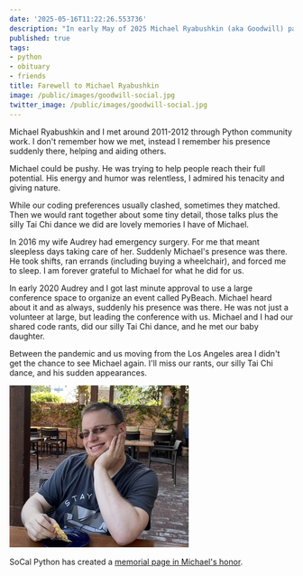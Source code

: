 ```yaml
---
date: '2025-05-16T11:22:26.553736'
description: "In early May of 2025 Michael Ryabushkin (aka Goodwill) passed away. He was a great friend and an even better person. I will miss him dearly."
published: true
tags:
- python
- obituary
- friends
title: Farewell to Michael Ryabushkin
image: /public/images/goodwill-social.jpg
twitter_image: /public/images/goodwill-social.jpg
---
```


Michael Ryabushkin and I met around 2011-2012 through Python community work. I don't remember how we met, instead I remember his presence suddenly there, helping and aiding others.

Michael could be pushy. He was trying to help people reach their full potential. His energy and humor was relentless, I admired his tenacity and giving nature.

While our coding preferences usually clashed, sometimes they matched. Then we would rant together about some tiny detail, those talks plus the silly Tai Chi dance we did are lovely memories I have of Michael. 

In 2016 my wife Audrey had emergency surgery. For me that meant sleepless days taking care of her. Suddenly Michael's presence was there. He took shifts, ran errands (including buying a wheelchair), and forced me to sleep. I am forever grateful to Michael for what he did for us. 

In early 2020 Audrey and I got last minute approval to use a large conference space to organize an event called PyBeach. Michael heard about it and as always, suddenly his presence was there. He was not just a volunteer at large, but leading the conference with us. Michael and I had our shared code rants, did our silly Tai Chi dance, and he met our baby daughter.

Between the pandemic and us moving from the Los Angeles area I didn't get the chance to see Michael again. I'll miss our rants, our silly Tai Chi dance, and his sudden appearances. 

![Michael Ryabushkin](/public/images/goodwill-social.jpg)

SoCal Python has created a [memorial page in Michael's honor](https://socalpython.org/in-memoriam-michael).